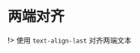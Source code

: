 # 两端对齐

!> 使用 `text-align-last` 对齐两端文本

<vuep template="#textAlignLast"></vuep>

<script v-pre type="text/x-template" id="textAlignLast">

<template>
<div>
  <ul class="justify-text">
    <li class="justify-text-item">账号</li>
    <li class="justify-text-item">密码</li>
    <li class="justify-text-item">电子邮件</li>
    <li class="justify-text-item">通讯地址</li>
  </ul>
</div>
</template>

<style>
ul, li{
  margin: 0;
  padding: 0;
}
li{
  list-style: none;
}
.justify-text-item {
  margin-top: 5px;
  padding: 0 20px;
  width: 100px;
  height: 40px;
  background-color: #42b983;
  line-height: 40px;
  text-align-last: justify; /*核心代码*/
  color: #fff;
}
</style>

<script>
</script>
</script>